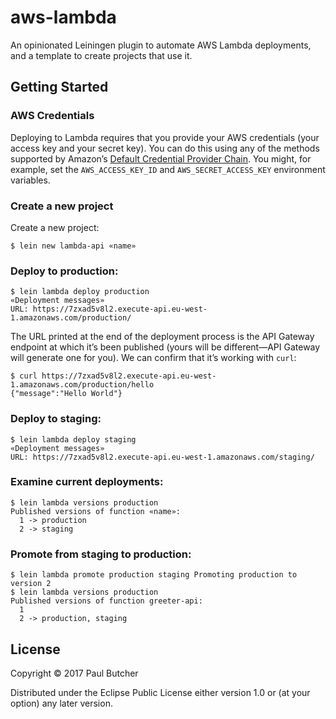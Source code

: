 # aws-lambda

An opinionated Leiningen plugin to automate AWS Lambda deployments, and a template to create projects that use it.

## Getting Started

### AWS Credentials

Deploying to Lambda requires that you provide your AWS credentials (your access key and your secret key). You can do this using any of the methods supported by Amazon’s [Default Credential Provider Chain](http://docs.aws.amazon.com/sdk-for-java/v1/developer-guide/credentials.html#credentials-default). You might, for example, set the `AWS_ACCESS_KEY_ID` and `AWS_SECRET_ACCESS_KEY` environment variables.

### Create a new project

Create a new project:

```ShellSession
$ lein new lambda-api «name»
```

### Deploy to production:

```ShellSession
$ lein lambda deploy production
«Deployment messages»
URL: https://7zxad5v8l2.execute-api.eu-west-1.amazonaws.com/production/
```

The URL printed at the end of the deployment process is the API Gateway endpoint at which it’s been published (yours will be different—API Gateway will generate one for you). We can confirm that it’s working with `curl`:

```ShellSession
$ curl https://7zxad5v8l2.execute-api.eu-west-1.amazonaws.com/production/hello
{"message":"Hello World"}
```

### Deploy to staging:

```ShellSession
$ lein lambda deploy staging
«Deployment messages»
URL: https://7zxad5v8l2.execute-api.eu-west-1.amazonaws.com/staging/
```

### Examine current deployments:

```ShellSession
$ lein lambda versions production
Published versions of function «name»:
  1 -> production
  2 -> staging
```
### Promote from staging to production:

```ShellSession
$ lein lambda promote production staging Promoting production to version 2
$ lein lambda versions production
Published versions of function greeter-api:
  1
  2 -> production, staging
```

## License

Copyright © 2017 Paul Butcher

Distributed under the Eclipse Public License either version 1.0 or (at
your option) any later version.
